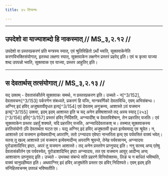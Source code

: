 ```yaml
---
title: ३५ टिप्पन्यः

---
```


[^3/151]: Vgl. Tait.Br. 3.4.10.1

____________________________________________


## उपदेशो वा याज्याशब्दो हि नाकस्मात् // MS_३,२.१२ //

उपदेशो वा प्रस्तरप्रकरणं प्रति मन्त्रस्य स्यात्, एवं श्रुतिविहितो ऽर्थो भवति, सूक्तवाकेनेति करणविभक्तिसंयोगात्, इतरथा लक्षणा स्यात्, सूक्तवाकेन लक्षणेन प्रस्तरं प्रहरेद् इति। एवं च कृत्वा याज्या शब्द उपपन्नो भवति, सूक्तवाक एव याज्या, प्रस्तर आहुतिर् इति।


____________________________________________


## स देवतार्थस् तत्संयोगात् // MS_३,२.१३ //

यद् उक्तम् - देवतासंकीर्तने सूक्तवाकः समर्थः, न प्रस्तरप्रकरण इति। उच्यते - न[^3/152],
देवतावचनः[^3/153] पर्करणेन संबध्यते, प्रकरणं हि यजिः, मान्त्रवर्णिको देवताविधिः, एवम् अभिसंबन्धः। अग्निर् इदं हविर् अजुषतावीवृधत इत्य्[^3/154] एवं देवताम् अनुक्रम्य, आशास्ते ऽयं यजमान इत्य्[^3/155] उक्त्वा, इदम् इदम् आशास्त इति च यद् अनेन हविषाशास्ते तद् अस्य स्याद् [२५३][^3/156] इति[^3/157] प्रस्तरं हविर् निर्दिशति, अग्न्यादींश् च देवताविशेषान्, तेन प्रहरतिर् यजतिः। एवं सूक्तवाकेन प्रस्तरः प्रहर्तुं शक्यते, यदि प्रहरतिर् यजतिः, अग्न्यादिदेवताकश् च। तस्मात् सूक्तवाकस्य हरतिसंयोगो ऽपि देवतार्थता घटत एव। यद्य् अग्निर् इदं हविर् अजुषतावी वृधत इत्येवमाद्य् एव श्रूयेत। न, आशास्ते ऽयं यजमान इत्येवमादीन्य् अपराणि, ततो ऽग्न्यादय एवेष्टा नान्तरिता इत्य् एव पर्यवसितं वाक्यं भवेत्। यतस् तु खल्व् आशास्ते ऽयं यजमान इत्येवमादीन्य् अपराणि श्रूयन्ते, तेनेह पर्यवसानम्, अग्न्यादयः पुरोडाशादिभिर् इष्टाः, अपरं तु यजमान आशास्ते। तद् अनेन प्रस्तरेण प्राप्नुयाद् इति।
ननु सत्स्व् अप्य् एतेषु देवतासंकीर्तन एव पर्यवस्येत्, पुरोडाशादिभिर् इष्टा अग्न्यादयः, तत एव यजमान आयुर् आदीन्य् अप्य् आशासानः प्राप्नुयाद् इति। उच्यते - उभयथा संबन्धे सति प्रहरणे विनियोक्तव्यः, लिङं च न बाधितं भविष्यति, वाक्यं चानुग्रहीष्यत इति।
अथवाग्निर् इदं हविर् अजुषतेति प्रस्तर एव हविर् निदिश्यते। एवम् इदम् इति संनिहितवचनम् उपपन्नं भविष्यतीति।
